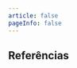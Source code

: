 ```yaml
---
article: false
pageInfo: false
---
```


## Referências

[^k19oo2015]: K19-Treinamentos. (2015). Desenvolvimento Web com JSF2 e JPA2.

[^k19oo20152]: K19-Treinamentos. (2015). Desenvolvimento Web Avançado com JSF2, EJB3.1 e CDI.

[^k19oo20153]: K19-Treinamentos. (2015). Integração de Sistemas com Webservices, JMS e EJB.

[^caelumoo]: Caelum. Desenvolvimento Web com HTML, CSS e JavaScript - Curso WD-43.

[^caelumoo2]: Caelum. Java para Desenvolvimento Web - Curso FJ-21.
